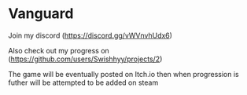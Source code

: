 # Vanguard

Join my discord (https://discord.gg/vWVnvhUdx6)

Also check out my progress on (https://github.com/users/Swishhyy/projects/2)

The game will be eventually posted on Itch.io then when progression is futher will be attempted to be added on steam
